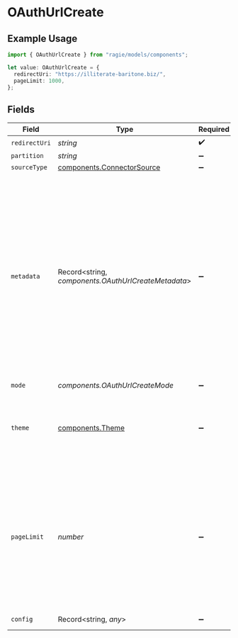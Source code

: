 # OAuthUrlCreate

## Example Usage

```typescript
import { OAuthUrlCreate } from "ragie/models/components";

let value: OAuthUrlCreate = {
  redirectUri: "https://illiterate-baritone.biz/",
  pageLimit: 1000,
};
```

## Fields

| Field                                                                                                                                                                                                                                                                                                                                                                                                                                                            | Type                                                                                                                                                                                                                                                                                                                                                                                                                                                             | Required                                                                                                                                                                                                                                                                                                                                                                                                                                                         | Description                                                                                                                                                                                                                                                                                                                                                                                                                                                      | Example                                                                                                                                                                                                                                                                                                                                                                                                                                                          |
| ---------------------------------------------------------------------------------------------------------------------------------------------------------------------------------------------------------------------------------------------------------------------------------------------------------------------------------------------------------------------------------------------------------------------------------------------------------------- | ---------------------------------------------------------------------------------------------------------------------------------------------------------------------------------------------------------------------------------------------------------------------------------------------------------------------------------------------------------------------------------------------------------------------------------------------------------------- | ---------------------------------------------------------------------------------------------------------------------------------------------------------------------------------------------------------------------------------------------------------------------------------------------------------------------------------------------------------------------------------------------------------------------------------------------------------------- | ---------------------------------------------------------------------------------------------------------------------------------------------------------------------------------------------------------------------------------------------------------------------------------------------------------------------------------------------------------------------------------------------------------------------------------------------------------------- | ---------------------------------------------------------------------------------------------------------------------------------------------------------------------------------------------------------------------------------------------------------------------------------------------------------------------------------------------------------------------------------------------------------------------------------------------------------------- |
| `redirectUri`                                                                                                                                                                                                                                                                                                                                                                                                                                                    | *string*                                                                                                                                                                                                                                                                                                                                                                                                                                                         | :heavy_check_mark:                                                                                                                                                                                                                                                                                                                                                                                                                                               | N/A                                                                                                                                                                                                                                                                                                                                                                                                                                                              |                                                                                                                                                                                                                                                                                                                                                                                                                                                                  |
| `partition`                                                                                                                                                                                                                                                                                                                                                                                                                                                      | *string*                                                                                                                                                                                                                                                                                                                                                                                                                                                         | :heavy_minus_sign:                                                                                                                                                                                                                                                                                                                                                                                                                                               | N/A                                                                                                                                                                                                                                                                                                                                                                                                                                                              |                                                                                                                                                                                                                                                                                                                                                                                                                                                                  |
| `sourceType`                                                                                                                                                                                                                                                                                                                                                                                                                                                     | [components.ConnectorSource](../../models/components/connectorsource.md)                                                                                                                                                                                                                                                                                                                                                                                         | :heavy_minus_sign:                                                                                                                                                                                                                                                                                                                                                                                                                                               | N/A                                                                                                                                                                                                                                                                                                                                                                                                                                                              |                                                                                                                                                                                                                                                                                                                                                                                                                                                                  |
| `metadata`                                                                                                                                                                                                                                                                                                                                                                                                                                                       | Record<string, *components.OAuthUrlCreateMetadata*>                                                                                                                                                                                                                                                                                                                                                                                                              | :heavy_minus_sign:                                                                                                                                                                                                                                                                                                                                                                                                                                               | Metadata for the document. Keys must be strings. Values may be strings, numbers, booleans, or lists of strings. Numbers may be integers or floating point and will be converted to 64 bit floating point. 1000 total values are allowed. Each item in an array counts towards the total. The following keys are reserved for internal use: `document_id`, `document_type`, `document_source`, `document_name`, `document_uploaded_at`, `start_time`, `end_time`. |                                                                                                                                                                                                                                                                                                                                                                                                                                                                  |
| `mode`                                                                                                                                                                                                                                                                                                                                                                                                                                                           | *components.OAuthUrlCreateMode*                                                                                                                                                                                                                                                                                                                                                                                                                                  | :heavy_minus_sign:                                                                                                                                                                                                                                                                                                                                                                                                                                               | N/A                                                                                                                                                                                                                                                                                                                                                                                                                                                              |                                                                                                                                                                                                                                                                                                                                                                                                                                                                  |
| `theme`                                                                                                                                                                                                                                                                                                                                                                                                                                                          | [components.Theme](../../models/components/theme.md)                                                                                                                                                                                                                                                                                                                                                                                                             | :heavy_minus_sign:                                                                                                                                                                                                                                                                                                                                                                                                                                               | Sets the theme of the Ragie Web UI when the user lands there. Can be light, dark, or system to use whatever the system value is. If omitted, system is used.                                                                                                                                                                                                                                                                                                     |                                                                                                                                                                                                                                                                                                                                                                                                                                                                  |
| `pageLimit`                                                                                                                                                                                                                                                                                                                                                                                                                                                      | *number*                                                                                                                                                                                                                                                                                                                                                                                                                                                         | :heavy_minus_sign:                                                                                                                                                                                                                                                                                                                                                                                                                                               | The maximum number of pages a connection will sync. The connection will be disabled after this limit is reached. Some in progress documents may continue processing after the limit is reached. The limit will be enforced at the start of the next document sync. Remove the limit by setting to null.                                                                                                                                                          | 1000                                                                                                                                                                                                                                                                                                                                                                                                                                                             |
| `config`                                                                                                                                                                                                                                                                                                                                                                                                                                                         | Record<string, *any*>                                                                                                                                                                                                                                                                                                                                                                                                                                            | :heavy_minus_sign:                                                                                                                                                                                                                                                                                                                                                                                                                                               | Optional config per connector                                                                                                                                                                                                                                                                                                                                                                                                                                    |                                                                                                                                                                                                                                                                                                                                                                                                                                                                  |